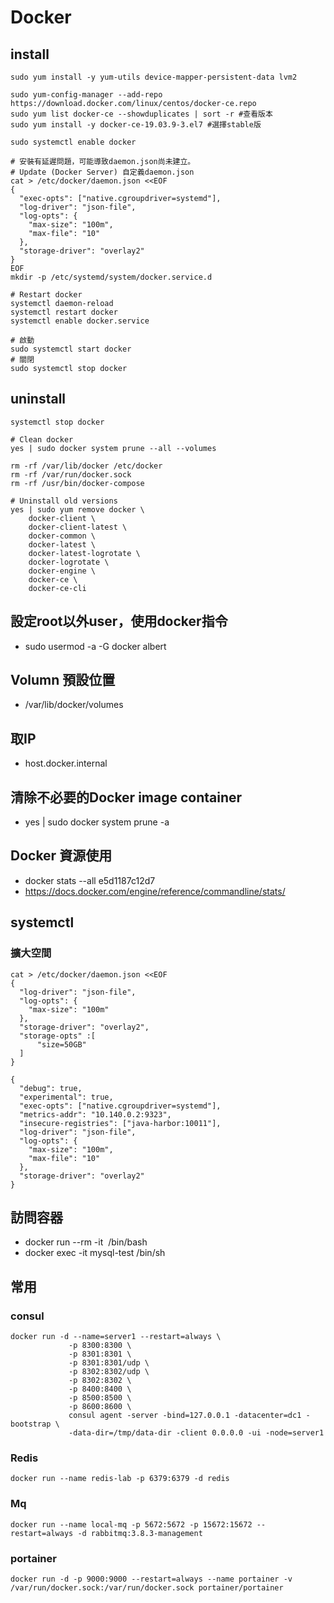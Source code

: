 # Docker
## install
```shell
sudo yum install -y yum-utils device-mapper-persistent-data lvm2

sudo yum-config-manager --add-repo https://download.docker.com/linux/centos/docker-ce.repo
sudo yum list docker-ce --showduplicates | sort -r #查看版本
sudo yum install -y docker-ce-19.03.9-3.el7 #選擇stable版

sudo systemctl enable docker

# 安裝有延遲問題，可能導致daemon.json尚未建立。
# Update (Docker Server) 自定義daemon.json 
cat > /etc/docker/daemon.json <<EOF
{
  "exec-opts": ["native.cgroupdriver=systemd"],
  "log-driver": "json-file",
  "log-opts": {
    "max-size": "100m",
    "max-file": "10"
  },
  "storage-driver": "overlay2"
}
EOF
mkdir -p /etc/systemd/system/docker.service.d

# Restart docker
systemctl daemon-reload
systemctl restart docker
systemctl enable docker.service

# 啟動 
sudo systemctl start docker
# 關閉
sudo systemctl stop docker
```
## uninstall
```shell
systemctl stop docker

# Clean docker 
yes | sudo docker system prune --all --volumes

rm -rf /var/lib/docker /etc/docker
rm -rf /var/run/docker.sock
rm -rf /usr/bin/docker-compose

# Uninstall old versions
yes | sudo yum remove docker \
    docker-client \
    docker-client-latest \
    docker-common \
    docker-latest \
    docker-latest-logrotate \
    docker-logrotate \
    docker-engine \
    docker-ce \
    docker-ce-cli 
```
## 設定root以外user，使用docker指令
- sudo usermod -a -G docker albert
## Volumn 預設位置
- /var/lib/docker/volumes
## 取IP
- host.docker.internal
## 清除不必要的Docker image container
- yes | sudo docker system prune -a
## Docker 資源使用
- docker stats --all e5d1187c12d7
- https://docs.docker.com/engine/reference/commandline/stats/
## systemctl
### 擴大空間
```shell
cat > /etc/docker/daemon.json <<EOF
{
  "log-driver": "json-file",
  "log-opts": {
    "max-size": "100m"
  },
  "storage-driver": "overlay2",
  "storage-opts" :[
      "size=50GB"
  ]
}
```
```shell
{
  "debug": true,
  "experimental": true,
  "exec-opts": ["native.cgroupdriver=systemd"],
  "metrics-addr": "10.140.0.2:9323",
  "insecure-registries": ["java-harbor:10011"],
  "log-driver": "json-file",
  "log-opts": {
    "max-size": "100m",
    "max-file": "10"
  },
  "storage-driver": "overlay2"
}
```
## 訪問容器
- docker run --rm -it <image name> /bin/bash
- docker exec -it mysql-test /bin/sh
## 常用
### consul 
```shell
docker run -d --name=server1 --restart=always \
             -p 8300:8300 \
             -p 8301:8301 \
             -p 8301:8301/udp \
             -p 8302:8302/udp \
             -p 8302:8302 \
             -p 8400:8400 \
             -p 8500:8500 \
             -p 8600:8600 \
             consul agent -server -bind=127.0.0.1 -datacenter=dc1 -bootstrap \
             -data-dir=/tmp/data-dir -client 0.0.0.0 -ui -node=server1
```
### Redis
```shell
docker run --name redis-lab -p 6379:6379 -d redis
```
### Mq
```shell
docker run --name local-mq -p 5672:5672 -p 15672:15672 --restart=always -d rabbitmq:3.8.3-management
```
### portainer
```shell
docker run -d -p 9000:9000 --restart=always --name portainer -v /var/run/docker.sock:/var/run/docker.sock portainer/portainer
```
